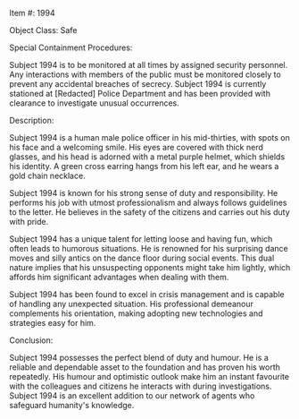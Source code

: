 Item #: 1994

Object Class: Safe

Special Containment Procedures:

Subject 1994 is to be monitored at all times by assigned security personnel. Any interactions with members of the public must be monitored closely to prevent any accidental breaches of secrecy. Subject 1994 is currently stationed at [Redacted] Police Department and has been provided with clearance to investigate unusual occurrences.

Description:

Subject 1994 is a human male police officer in his mid-thirties, with spots on his face and a welcoming smile. His eyes are covered with thick nerd glasses, and his head is adorned with a metal purple helmet, which shields his identity. A green cross earring hangs from his left ear, and he wears a gold chain necklace.

Subject 1994 is known for his strong sense of duty and responsibility. He performs his job with utmost professionalism and always follows guidelines to the letter. He believes in the safety of the citizens and carries out his duty with pride.

Subject 1994 has a unique talent for letting loose and having fun, which often leads to humorous situations. He is renowned for his surprising dance moves and silly antics on the dance floor during social events. This dual nature implies that his unsuspecting opponents might take him lightly, which affords him significant advantages when dealing with them.

Subject 1994 has been found to excel in crisis management and is capable of handling any unexpected situation. His professional demeanour complements his orientation, making adopting new technologies and strategies easy for him.

Conclusion:

Subject 1994 possesses the perfect blend of duty and humour. He is a reliable and dependable asset to the foundation and has proven his worth repeatedly. His humour and optimistic outlook make him an instant favourite with the colleagues and citizens he interacts with during investigations. Subject 1994 is an excellent addition to our network of agents who safeguard humanity's knowledge.